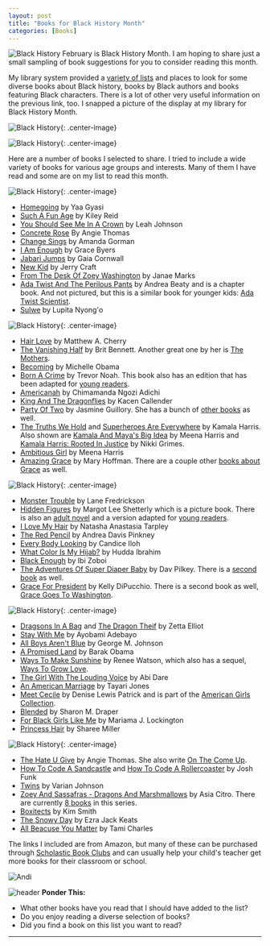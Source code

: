 ```yaml
---
layout: post
title: "Books for Black History Month"
categories: [Books]
---
```

![Black History](/images/BlackHistory_Brand.png)
February is Black History Month. I am hoping to share just a small sampling of book suggestions for you to consider reading this month.

My library system provided a [variety of lists](https://www.hclib.org/about/news/2021/January/black-history-resources) and places to look for some diverse books about Black history, books by Black authors and books featuring Black characters. There is a lot of other very useful information on the previous link, too. I snapped a picture of the display at my library for Black History Month.

![Black History](/images/BHM6.JPG){: .center-image}

![Black History](/images/BHM7.JPG){: .center-image}

Here are a number of books I selected to share. I tried to include a wide variety of books for various age groups and interests. Many of them I have read and some are on my list to read this month.

![Black History](/images/BHM1.jpg){: .center-image}
- [Homegoing](https://www.amazon.com/Homegoing-Yaa-Gyasi/dp/1101971061) by Yaa Gyasi
- [Such A Fun Age](https://www.amazon.com/Such-Fun-Age-Kiley-Reid/dp/052554190X/ref=sr_1_1?dchild=1&keywords=such+a+fun+age&qid=1611969397&s=books&sr=1-1) by Kiley Reid
- [You Should See Me In A Crown](https://www.amazon.com/You-Should-See-Me-Crown-ebook/dp/B07YBTCB9F/ref=tmm_kin_swatch_0?_encoding=UTF8&qid=1611969442&sr=1-1) by Leah Johnson
- [Concrete Rose](https://www.amazon.com/Concrete-Rose-Angie-Thomas/dp/006284671X/ref=tmm_hrd_swatch_0?_encoding=UTF8&qid=1611969491&sr=1-1) By Angie Thomas
- [Change Sings](https://www.amazon.com/Change-Sings-Childrens-Amanda-Gorman/dp/0593203224/ref=sr_1_1?dchild=1&keywords=change+sings&qid=1611969536&s=books&sr=1-1) by Amanda Gorman
- [I Am Enough](https://www.amazon.com/I-Am-Enough-Grace-Byers/dp/0062667122/ref=sr_1_1?dchild=1&keywords=i+am+enough&qid=1611969574&s=books&sr=1-1) by Grace Byers
- [Jabari Jumps](https://www.amazon.com/Jabari-Jumps-Gaia-Cornwall/dp/0763678384/ref=tmm_hrd_swatch_0?_encoding=UTF8&qid=1611969612&sr=1-1) by Gaia Cornwall
- [New Kid](https://www.amazon.com/New-Kid-Jerry-Craft/dp/0062691198/ref=sr_1_1?dchild=1&keywords=New+Kid&qid=1611969682&s=books&sr=1-1) by Jerry Craft
- [From The Desk Of Zoey Washington](https://www.amazon.com/Desk-Zoe-Washington-Janae-Marks/dp/006287585X/ref=tmm_hrd_swatch_0?_encoding=UTF8&qid=1611969882&sr=1-1) by Janae Marks
- [Ada Twist And The Perilous Pants](https://www.amazon.com/Ada-Twist-Perilous-Pants-Questioneers/dp/1419734229/ref=sr_1_3?dchild=1&keywords=ada+twist&qid=1611969946&s=books&sr=1-3) by Andrea Beaty and is a chapter book. And not pictured, but this is a similar book for younger kids: [Ada Twist Scientist](https://www.amazon.com/Ada-Twist-Scientist-Andrea-Beaty/dp/1419721372/ref=sr_1_1?dchild=1&keywords=ada+twist&qid=1611969996&s=books&sr=1-1).
- [Sulwe](https://www.amazon.com/Sulwe-Lupita-Nyongo/dp/1534425365/ref=sr_1_1?dchild=1&keywords=sulwe&qid=1611970149&s=books&sr=1-1) by Lupita Nyong'o

![Black History](/images/BHM2.jpg){: .center-image}
- [Hair Love](https://www.amazon.com/Hair-Love-Matthew-Cherry/dp/0525553363/ref=sr_1_1?dchild=1&keywords=hair+love&qid=1611970312&s=books&sr=1-1) by Matthew A. Cherry
- [The Vanishing Half](https://www.amazon.com/Vanishing-Half-Novel-Brit-Bennett-ebook/dp/B07XNG5L99/ref=tmm_kin_swatch_0?_encoding=UTF8&qid=1611970881&sr=1-1) by Brit Bennett. Another great one by her is [The Mothers](https://www.amazon.com/gp/product/B01BD1SSO4/ref=dbs_a_def_rwt_bibl_vppi_i1).
- [Becoming](https://www.amazon.com/Becoming-Michelle-Obama/dp/1524763136/ref=tmm_hrd_swatch_0?_encoding=UTF8&qid=1611973739&sr=1-1) by Michelle Obama
- [Born A Crime](https://www.amazon.com/Born-Crime-Stories-African-Childhood/dp/0399588191/ref=sr_1_1?dchild=1&keywords=born+a+crime&qid=1611973775&sr=8-1) by Trevor Noah. This book also has an edition that has been adapted for [young readers](https://www.amazon.com/Its-Trevor-Noah-Stories-Childhood/dp/0525582169/ref=tmm_hrd_swatch_0?_encoding=UTF8&qid=&sr=).
- [Americanah](https://www.amazon.com/Americanah-Chimamanda-Ngozi-Adichie/dp/0307455920/ref=sr_1_1?dchild=1&keywords=americanah&qid=1611974531&s=books&sr=1-1) by Chimamanda Ngozi Adichi
- [King And The Dragonflies](https://www.amazon.com/King-Dragonflies-Kacen-Callender/dp/1338129333/ref=tmm_hrd_swatch_0?_encoding=UTF8&qid=1611974590&sr=8-1) by Kacen Callender
- [Party Of Two](https://www.amazon.com/Party-Two-Jasmine-Guillory/dp/0593100824/ref=sr_1_1?dchild=1&keywords=party+of+two&qid=1611974629&sr=8-1) by Jasmine Guillory. She has a bunch of [other books](https://www.amazon.com/Jasmine-Guillory/e/B073D2S3D2/ref=dp_byline_cont_pop_book_1) as well.
- [The Truths We Hold](https://www.amazon.com/Truths-We-Hold-American-Journey/dp/0525560734/ref=tmm_pap_swatch_0?_encoding=UTF8&qid=1611974740&sr=1-1) and [Superheroes Are Everywhere](https://www.amazon.com/Superheroes-Are-Everywhere-Kamala-Harris/dp/1984837494/ref=tmm_hrd_swatch_0?_encoding=UTF8&qid=1611974894&sr=1-1) by Kamala Harris. Also shown are [Kamala And Maya's Big Idea](https://www.amazon.com/Kamala-Mayas-Idea-Meena-Harris/dp/0062937405/ref=tmm_hrd_swatch_0?_encoding=UTF8&qid=1611974781&sr=1-1) by Meena Harris and [Kamala Harris: Rooted In Justice](https://www.amazon.com/Kamala-Harris-Justice-Nikki-Grimes/dp/1534462678/ref=sr_1_4?dchild=1&keywords=kamala+harris&qid=1611974830&s=books&sr=1-4) by Nikki Grimes.
- [Ambitious Girl](https://www.amazon.com/Ambitious-Girl-Meena-Harris/dp/0316229695/ref=sr_1_1?dchild=1&keywords=ambitious+Girl&qid=1611974975&s=books&sr=1-1) by Meena Harris
- [Amazing Grace](https://www.amazon.com/Amazing-Grace-Grace-picture-Books-Hoffman/dp/0803710402/ref=tmm_hrd_swatch_0?_encoding=UTF8&qid=1611975084&sr=1-2) by Mary Hoffman. There are a couple other [books about Grace](https://marymhoffman.wixsite.com/maryh1/grace-books) as well.

![Black History](/images/BHM3.jpg){: .center-image}
- [Monster Trouble](https://www.amazon.com/Monster-Trouble-Lane-Fredrickson/dp/1454913452/ref=sr_1_1?dchild=1&keywords=monster+trouble&qid=1611975583&s=books&sr=1-1) by Lane Fredrickson
- [Hidden Figures](https://www.amazon.com/Hidden-Figures-Story-Black-Women/dp/0062742469/ref=sr_1_2?dchild=1&keywords=hidden+figures&qid=1611975624&s=books&sr=1-2) by Margot Lee Shetterly which is a picture book. There is also an [adult novel](https://www.amazon.com/Hidden-Figures-American-Untold-Mathematicians/dp/0062363603/ref=sr_1_1?dchild=1&keywords=hidden+figures&qid=1611975693&s=books&sr=1-1) and a version adapted for [young readers](https://www.amazon.com/Hidden-Figures-Readers-Margot-Shetterly/dp/0062662376/ref=pd_bxgy_img_3/143-2307029-6305411?_encoding=UTF8&pd_rd_i=0062662376&pd_rd_r=7f58d910-3381-4481-b5cf-4e15a98f73bf&pd_rd_w=mjfK3&pd_rd_wg=zoQ5i&pf_rd_p=f325d01c-4658-4593-be83-3e12ca663f0e&pf_rd_r=P4N21TDAW4NDBNBR5TGR&psc=1&refRID=P4N21TDAW4NDBNBR5TGR).
- [I Love My Hair](https://www.amazon.com/Love-Hair-Natasha-Anastasia-Tarpley/dp/0316523755/ref=sr_1_1?dchild=1&keywords=I+love+my+hair&qid=1611975766&s=books&sr=1-1) by Natasha Anastasia Tarpley
- [The Red Pencil](https://www.amazon.com/Red-Pencil-Andrea-Davis-Pinkney/dp/0316247820/ref=sr_1_1?dchild=1&keywords=the+red+pencil&qid=1611975820&s=books&sr=1-1) by Andrea Davis Pinkney
- [Every Body Looking](https://www.amazon.com/Every-Body-Looking-Candice-Iloh/dp/0525556206/ref=sr_1_1?dchild=1&keywords=everybody+looking&qid=1611975871&s=books&sr=1-1) by Candice Iloh
- [What Color Is My Hijab?](https://www.amazon.com/What-Color-Hijab-Hudda-Ibrahim/dp/1643439200/ref=sr_1_1?dchild=1&keywords=what+color+is+my+hijab&qid=1611975925&s=books&sr=1-1) by Hudda Ibrahim
- [Black Enough](https://www.amazon.com/Black-Enough-Stories-Being-America/dp/0062698737/ref=sr_1_1?dchild=1&keywords=black+enough&qid=1611975965&s=books&sr=1-1) by Ibi Zoboi
- [The Adventures Of Super Diaper Baby](https://www.amazon.com/Adventures-Super-Diaper-Captain-Underpants/dp/0545665442/ref=sr_1_1?dchild=1&keywords=super+diaper+baby&qid=1611976021&s=books&sr=1-1) by Dav Pilkey. There is a [second book](https://www.amazon.com/Super-Diaper-Baby-Invasion-Snatchers/dp/1407130919/ref=tmm_pap_swatch_0?_encoding=UTF8&qid=&sr=) as well.
- [Grace For President](https://www.amazon.com/Grace-President-Kelly-DiPucchio-ebook/dp/B07J31FPGN/ref=tmm_kin_swatch_0?_encoding=UTF8&qid=1611976126&sr=1-1) by Kelly DiPucchio. There is a second book as well, [Grace Goes To Washington](https://www.amazon.com/gp/product/B07WVF1DXG?notRedirectToSDP=1&ref_=dbs_mng_calw_1&storeType=ebooks).

![Black History](/images/BHM4.JPG){: .center-image}
- [Dragsons In A Bag](https://www.amazon.com/Dragons-Bag-Zetta-Elliott/dp/1524770485/ref=sr_1_1?dchild=1&keywords=dragons+in+a+bag&qid=1611976452&s=books&sr=1-1) and [The Dragon Theif](https://www.amazon.com/Dragon-Thief-Dragons-Bag/dp/1524770523/ref=tmm_pap_swatch_0?_encoding=UTF8&qid=&sr=) by Zetta Elliot
- [Stay With Me](https://www.amazon.com/Stay-Me-novel-Ayobami-Adebayo/dp/1101974419/ref=sr_1_1?dchild=1&keywords=stay+with+me&qid=1611976516&s=books&sr=1-1) by Ayobami Adebayo
- [All Boys Aren't Blue](https://www.amazon.com/All-Boys-Arent-Blue-Memoir-Manifesto/dp/0374312710/ref=sr_1_1?dchild=1&keywords=all+boys+aren%27t+blue&qid=1611977511&s=books&sr=1-1) by George M. Johnson
- [A Promised Land](https://www.amazon.com/Promised-Land-Barack-Obama/dp/1524763160/ref=sr_1_1?dchild=1&keywords=a+promised+land&qid=1611977547&s=books&sr=1-1) by Barak Obama
- [Ways To Make Sunshine](https://www.amazon.com/Ways-Make-Sunshine-Ren%C3%A9e-Watson/dp/154760056X/ref=sr_1_1?dchild=1&keywords=ways+to+make+sunshine&qid=1611977590&s=books&sr=1-1) by Renee Watson, which also has a sequel, [Ways To Grow Love](https://www.amazon.com/gp/product/1547600586?ref_=dbs_m_mng_rwt_calw_thcv_1&storeType=ebooks).
- [The Girl With The Louding Voice](https://www.amazon.com/Girl-Louding-Voice-Novel/dp/1524746029/ref=tmm_hrd_swatch_0?_encoding=UTF8&qid=1611977706&sr=1-1) by Abi Dare
- [An American Marriage](https://www.amazon.com/American-Marriage-Novel-Tayari-Jones/dp/1616208686/ref=sr_1_1?dchild=1&keywords=an+american+marriage&qid=1611977747&s=books&sr=1-1) by Tayari Jones
- [Meet Cecile](https://www.amazon.com/Meet-Cecile-American-Girl-Collection/dp/1593696612/ref=sr_1_1?dchild=1&keywords=meet+cecile&qid=1611977788&s=books&sr=1-1) by Denise Lewis Patrick and is part of the [American Girls Collection](https://www.amazon.com/gp/product/B074CF527K?ref_=dbs_dp_rwt_sb_tpbk&binding=paperback).
- [Blended](https://www.amazon.com/Blended-Sharon-M-Draper-ebook/dp/B075RPHD9M/ref=sr_1_1?dchild=1&keywords=blended&qid=1611977868&s=digital-text&sr=1-1) by Sharon M. Draper
- [For Black Girls Like Me](https://www.amazon.com/Black-Girls-Like-Me/dp/0374308047/ref=tmm_hrd_swatch_0?_encoding=UTF8&qid=1611977953&sr=8-1) by Mariama J. Lockington
- [Princess Hair](https://www.amazon.com/Princess-Hair-Sharee-Miller/dp/0316441228/ref=tmm_pap_swatch_0?_encoding=UTF8&qid=1611977994&sr=8-5) by Sharee Miller

![Black History](/images/BHM5.JPG){: .center-image}
- [The Hate U Give](https://www.amazon.com/Hate-U-Give-Angie-Thomas/dp/0062498533/ref=sr_1_3?dchild=1&keywords=the+hate+u+give&qid=1612063979&sr=8-3) by Angie Thomas. She also write [On The Come Up](https://www.amazon.com/gp/product/0062498568?ref_=dbs_m_mng_rwt_calw_thcv_1&storeType=ebooks).
- [How To Code A Sandcastle](https://www.amazon.com/How-Code-Sandcastle-Josh-Funk/dp/0425291987/ref=tmm_hrd_swatch_0?_encoding=UTF8&qid=1612064084&sr=1-1) and [How To Code A Rollercoaster](https://www.amazon.com/How-Code-Rollercoaster-Josh-Funk/dp/0425292037/ref=tmm_hrd_swatch_0?_encoding=UTF8&qid=&sr=) by Josh Funk
- [Twins](https://www.amazon.com/Twins-1-Varian-Johnson/dp/133823613X/ref=tmm_pap_swatch_0?_encoding=UTF8&qid=1612064217&sr=1-1) by Varian Johnson
- [Zoey And Sassafras - Dragons And Marshmallows](https://www.amazon.com/Dragons-Marshmallows-Zoey-Sassafras-Citro/dp/1943147094/ref=tmm_pap_swatch_0?_encoding=UTF8&qid=1612064277&sr=1-2) by Asia Citro. There are currently [8 books](https://www.amazon.com/gp/product/B074BH76LN?ref_=dbs_dp_rwt_sb_tpbk&binding=paperback) in this series.
- [Boxitects](https://www.amazon.com/Boxitects-Kim-Smith-ebook/dp/B07LC8VJL8/ref=sr_1_1?dchild=1&keywords=boxitects&qid=1612064474&s=digital-text&sr=1-1) by Kim Smith
- [The Snowy Day](https://www.amazon.com/Snowy-Day-Ezra-Jack-Keats/dp/0670654000/ref=tmm_hrd_swatch_0?_encoding=UTF8&qid=1612064588&sr=1-1) by Ezra Jack Keats
- [All Beacuse You Matter](https://www.amazon.com/All-Because-Matter-Tami-Charles/dp/133857485X/ref=tmm_hrd_swatch_0?_encoding=UTF8&qid=1612064631&sr=1-1) by Tami Charles

The links I included are from Amazon, but many of these can be purchased through [Scholastic Book Clubs](https://clubs.scholastic.com/home) and can usually help your child's teacher get more books for their classroom or school.

![Andi](/images/andi.jpg)

![header](/images/SkinnyRainbow.jpg)
**Ponder This:**
- What other books have you read that I should have added to the list?
- Do you enjoy reading a diverse selection of books?
- Did you find a book on this list you want to read?

----